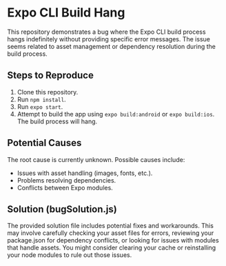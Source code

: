 # Expo CLI Build Hang

This repository demonstrates a bug where the Expo CLI build process hangs indefinitely without providing specific error messages. The issue seems related to asset management or dependency resolution during the build process. 

## Steps to Reproduce

1. Clone this repository.
2. Run `npm install`.
3. Run `expo start`.
4. Attempt to build the app using `expo build:android` or `expo build:ios`.  The build process will hang.

## Potential Causes

The root cause is currently unknown.  Possible causes include:
* Issues with asset handling (images, fonts, etc.).
* Problems resolving dependencies.
* Conflicts between Expo modules.

## Solution (bugSolution.js)

The provided solution file includes potential fixes and workarounds. This may involve carefully checking your asset files for errors, reviewing your package.json for dependency conflicts, or looking for issues with modules that handle assets. You might consider clearing your cache or reinstalling your node modules to rule out those issues.